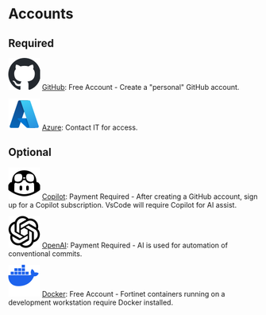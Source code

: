 # Accounts

## Required

![GitHub](img/github-mark.svg) [GitHub](https://github.com/login): Free Account - Create a "personal" GitHub account.

![Azure](img/Microsoft_Azure.svg) [Azure](https://portal.azure.com/): Contact IT for access.

## Optional

![CoPilot](img/github-copilot.svg) [Copilot](https://github.com/github-copilot/signup): Payment Required - After creating a GitHub account, sign up for a Copilot subscription. VsCode will require Copilot for AI assist.

![OpenAI](img/openai.svg) [OpenAI](https://platform.openai.com/signup): Payment Required - AI is used for automation of conventional commits.

![Docker](img/01-symbol_primary-blue-docker-logo.svg) [Docker](https://hub.docker.com/signup): Free Account - Fortinet containers running on a development workstation require Docker installed.
